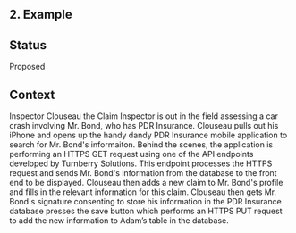 ## 2. Example


## Status

Proposed

## Context

Inspector Clouseau the Claim Inspector is out in the field assessing a car crash involving Mr. Bond, who has PDR Insurance. Clouseau pulls out his iPhone and opens up the handy dandy PDR Insurance mobile application to search for Mr. Bond's informaiton. Behind the scenes, the application is performing an HTTPS GET request using one of the API endpoints developed by Turnberry Solutions. This endpoint processes the HTTPS request and sends Mr. Bond's information from the database to the front end to be displayed. Clouseau then adds a new claim to Mr. Bond's profile and fills in the relevant information for this claim. Clouseau then gets Mr. Bond's signature consenting to store his information in the PDR Insurance database presses the save button which performs an HTTPS PUT request to add the new information to Adam’s table in the database. 
